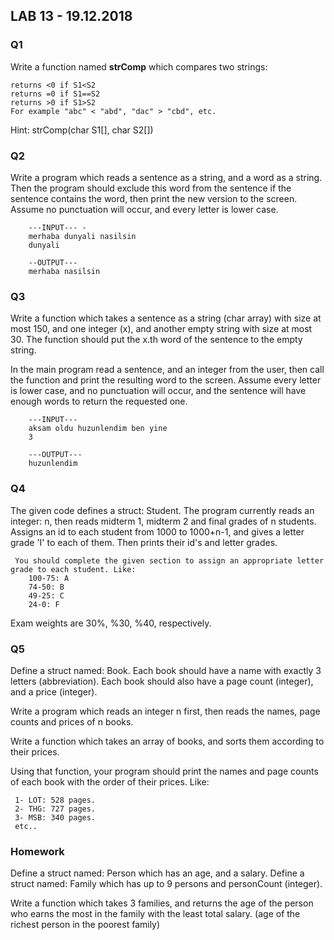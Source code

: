 
## LAB 13 - 19.12.2018

### Q1

Write a function named **strComp** which compares two strings:

    returns <0 if S1<S2
    returns =0 if S1==S2
    returns >0 if S1>S2
    For example "abc" < "abd", "dac" > "cbd", etc. 
    
Hint: strComp(char S1[], char S2[])


### Q2

Write a program which reads a sentence as a string, and a word as a string. Then the program should exclude this word from the sentence if the sentence contains the word, then print the new version to the screen. Assume no punctuation will occur, and every letter is lower case. 

        ---INPUT--- -
        merhaba dunyali nasilsin
        dunyali

        --OUTPUT--- 
        merhaba nasilsin 


### Q3

Write a function which takes a sentence as a string (char array) with size at most 150, and one integer (x), and another empty string with size at most 30. The function should put the x.th word of the sentence to the empty string. 

 In the main program read a sentence, and an integer from the user, then call the function and print the resulting word to the screen. Assume every letter is lower case, and no punctuation will occur, and the sentence will have enough words to return the requested one. 

        ---INPUT--- 
        aksam oldu huzunlendim ben yine
        3 

        ---OUTPUT--- 
        huzunlendim 


### Q4

The given code defines a struct: Student. The program currently reads an integer: n, then reads midterm 1, midterm 2 and final grades of n students. Assigns an id to each student from 1000 to 1000+n-1, and gives a letter grade 'I' to each of them. Then prints their id's and letter grades. 

     You should complete the given section to assign an appropriate letter grade to each student. Like: 
        100-75: A 
        74-50: B 
        49-25: C 
        24-0: F 

 Exam weights are 30%, %30, %40, respectively. 

### Q5

Define a struct named: Book. Each book should have a name with exactly 3 letters (abbreviation). Each book should also have a page count (integer), and a price (integer). 

 Write a program which reads an integer n first, then reads the names, page counts and prices of n books. 

 Write a function which takes an array of books, and sorts them according to their prices. 

 Using that function, your program should print the names and page counts of each book with the order of their prices. Like: 

     1- LOT: 528 pages.
     2- THG: 727 pages.
     3- MSB: 340 pages.
     etc.. 

 ### Homework
 
 Define a struct named: Person which has an age, and a salary.
 Define a struct named: Family which has up to 9 persons and personCount (integer). 

 Write a function which takes 3 families, and returns the age of the person who earns the most in the family with the least total salary. (age of the richest person in the poorest family) 
